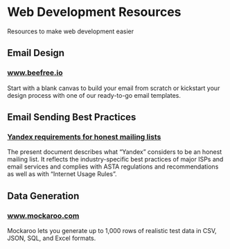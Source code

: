 # Web Development Resources

Resources to make web development easier

## Email Design

### <a href="https://beefree.io/">www.beefree.io</a>

Start with a blank canvas to build your email from scratch
or kickstart your design process with one of our ready-to-go email templates. 

## Email Sending Best Practices

### <a href="https://yandex.com/support/mail/web/spam/honest-mailers.html">Yandex requirements for honest mailing lists</a>

The present document describes what “Yandex” considers to be an honest mailing list. It reflects the industry-specific best practices of major ISPs and email services and complies with ASTA regulations and recommendations as well as with “Internet Usage Rules”. 

## Data Generation

### <a href="https://www.mockaroo.com/">www.mockaroo.com</a>
 
 Mockaroo lets you generate up to 1,000 rows of realistic test data in CSV, JSON, SQL, and Excel formats.
  
  
  
